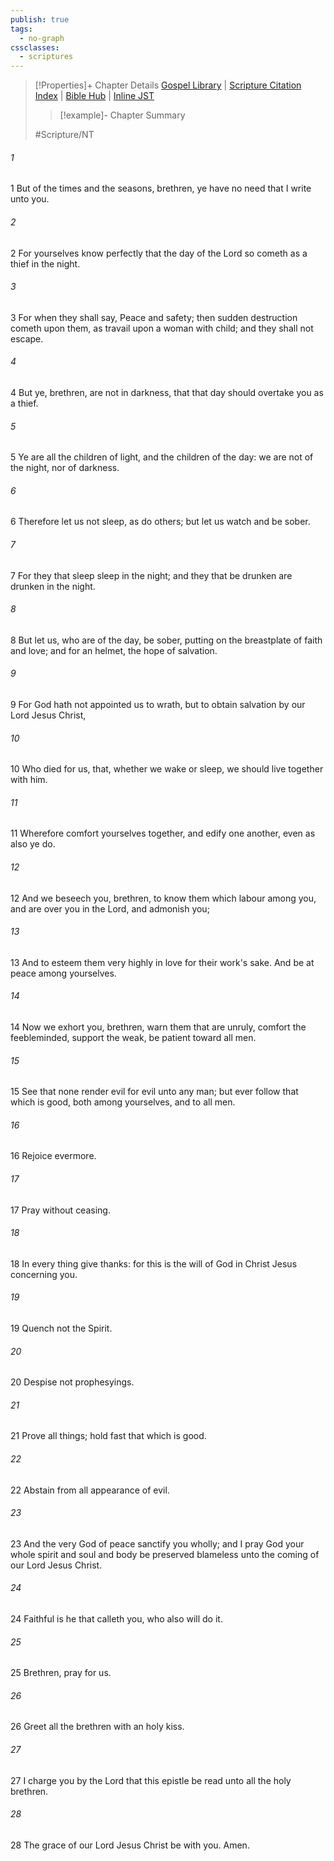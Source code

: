 ```yaml
---
publish: true
tags:
  - no-graph
cssclasses:
  - scriptures
---
```

>[!Properties]+ Chapter Details
>[Gospel Library](https://churchofjesuschrist.org/study/scriptures/nt/1-thes/5?lang=eng)    |    [Scripture Citation Index](https://scriptures.byu.edu/#09805::c09805)    |    [Bible Hub](https://biblehub.com/1_thessalonians/5.htm)    |    [Inline JST](https://scripturetoolbox.com/html/ic/1Thessalonians/5.html)
>>[!example]- Chapter Summary
>> 
> 
>
>#Scripture/NT
###### 1
1 But of the times and the seasons, brethren, ye have no need that I write unto you.
###### 2
2 For yourselves know perfectly that the day of the Lord so cometh as a thief in the night.
###### 3
3 For when they shall say, Peace and safety; then sudden destruction cometh upon them, as travail upon a woman with child; and they shall not escape.
###### 4
4 But ye, brethren, are not in darkness, that that day should overtake you as a thief.
###### 5
5 Ye are all the children of light, and the children of the day: we are not of the night, nor of darkness.
###### 6
6 Therefore let us not sleep, as do others; but let us watch and be sober.
###### 7
7 For they that sleep sleep in the night; and they that be drunken are drunken in the night.
###### 8
8 But let us, who are of the day, be sober, putting on the breastplate of faith and love; and for an helmet, the hope of salvation.
###### 9
9 For God hath not appointed us to wrath, but to obtain salvation by our Lord Jesus Christ,
###### 10
10 Who died for us, that, whether we wake or sleep, we should live together with him.
###### 11
11 Wherefore comfort yourselves together, and edify one another, even as also ye do.
###### 12
12 And we beseech you, brethren, to know them which labour among you, and are over you in the Lord, and admonish you;
###### 13
13 And to esteem them very highly in love for their work's sake. And be at peace among yourselves.
###### 14
14 Now we exhort you, brethren, warn them that are unruly, comfort the feebleminded, support the weak, be patient toward all men.
###### 15
15 See that none render evil for evil unto any man; but ever follow that which is good, both among yourselves, and to all men.
###### 16
16 Rejoice evermore.
###### 17
17 Pray without ceasing.
###### 18
18 In every thing give thanks: for this is the will of God in Christ Jesus concerning you.
###### 19
19 Quench not the Spirit.
###### 20
20 Despise not prophesyings.
###### 21
21 Prove all things; hold fast that which is good.
###### 22
22 Abstain from all appearance of evil.
###### 23
23 And the very God of peace sanctify you wholly; and I pray God your whole spirit and soul and body be preserved blameless unto the coming of our Lord Jesus Christ.
###### 24
24 Faithful is he that calleth you, who also will do it.
###### 25
25 Brethren, pray for us.
###### 26
26 Greet all the brethren with an holy kiss.
###### 27
27 I charge you by the Lord that this epistle be read unto all the holy brethren.
###### 28
28 The grace of our Lord Jesus Christ be with you. Amen.
